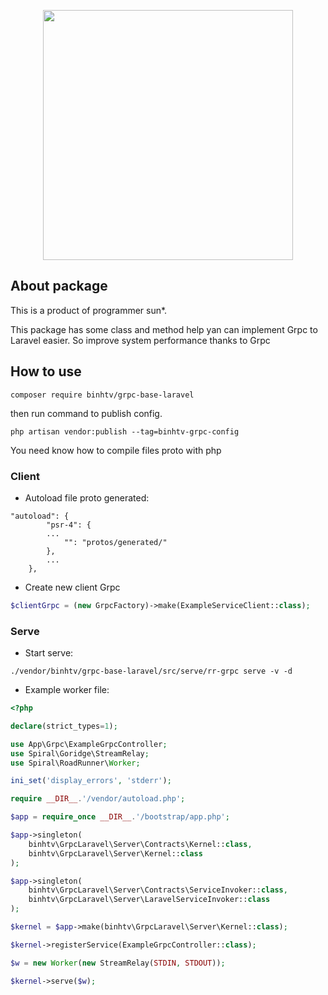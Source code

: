 <p align="center"><a href="https://laravel.com" target="_blank"><img src="https://sun-asterisk.vn/wp-content/uploads/2020/10/logo-sun@2x.png" width="400"></a></p>

## About package
This is a product of programmer sun*.

This package has some class and method help yan can implement Grpc to Laravel easier. So improve system performance thanks to Grpc

## How to use

```shell
composer require binhtv/grpc-base-laravel
```
then run command to publish config.

```shell
php artisan vendor:publish --tag=binhtv-grpc-config
```

You need know how to compile files proto with php


### Client
- Autoload file proto generated:
```shell
"autoload": {
        "psr-4": {
        ...
            "": "protos/generated/"
        },
        ...
    },
```

- Create new client Grpc
```php
$clientGrpc = (new GrpcFactory)->make(ExampleServiceClient::class);
```

### Serve
- Start serve:
```shell
./vendor/binhtv/grpc-base-laravel/src/serve/rr-grpc serve -v -d
```

- Example worker file:
```php
<?php

declare(strict_types=1);

use App\Grpc\ExampleGrpcController;
use Spiral\Goridge\StreamRelay;
use Spiral\RoadRunner\Worker;

ini_set('display_errors', 'stderr');

require __DIR__.'/vendor/autoload.php';

$app = require_once __DIR__.'/bootstrap/app.php';

$app->singleton(
    binhtv\GrpcLaravel\Server\Contracts\Kernel::class,
    binhtv\GrpcLaravel\Server\Kernel::class
);

$app->singleton(
    binhtv\GrpcLaravel\Server\Contracts\ServiceInvoker::class,
    binhtv\GrpcLaravel\Server\LaravelServiceInvoker::class
);

$kernel = $app->make(binhtv\GrpcLaravel\Server\Kernel::class);

$kernel->registerService(ExampleGrpcController::class);

$w = new Worker(new StreamRelay(STDIN, STDOUT));

$kernel->serve($w);

```
